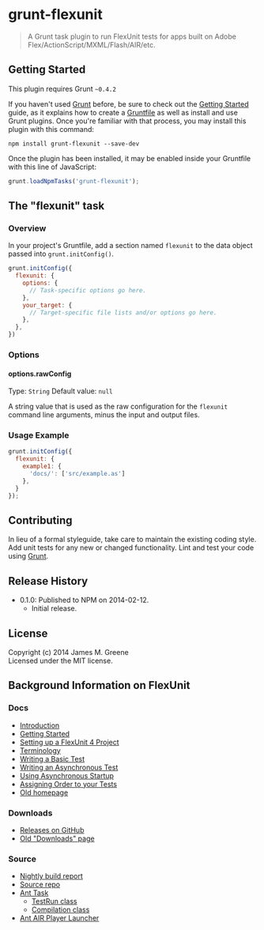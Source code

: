 # grunt-flexunit

> A Grunt task plugin to run FlexUnit tests for apps built on Adobe Flex/ActionScript/MXML/Flash/AIR/etc.


## Getting Started
This plugin requires Grunt `~0.4.2`

If you haven't used [Grunt](http://gruntjs.com/) before, be sure to check out the
[Getting Started](http://gruntjs.com/getting-started) guide, as it explains how to
create a [Gruntfile](http://gruntjs.com/sample-gruntfile) as well as install and
use Grunt plugins. Once you're familiar with that process, you may install this
plugin with this command:

```shell
npm install grunt-flexunit --save-dev
```

Once the plugin has been installed, it may be enabled inside your Gruntfile with this line of JavaScript:

```js
grunt.loadNpmTasks('grunt-flexunit');
```


## The "flexunit" task

### Overview
In your project's Gruntfile, add a section named `flexunit` to the data object passed into `grunt.initConfig()`.

```js
grunt.initConfig({
  flexunit: {
    options: {
      // Task-specific options go here.
    },
    your_target: {
      // Target-specific file lists and/or options go here.
    },
  },
})
```

### Options

#### options.rawConfig
Type: `String`
Default value: `null`

A string value that is used as the raw configuration for the `flexunit` command line arguments, minus the input and output files.


### Usage Example

```js
grunt.initConfig({
  flexunit: {
    example1: {
      'docs/': ['src/example.as']
    },
  }
});
```


## Contributing
In lieu of a formal styleguide, take care to maintain the existing coding style. Add unit tests for any new or changed functionality. Lint and test your code using [Grunt](http://gruntjs.com/).


## Release History
 - 0.1.0: Published to NPM on 2014-02-12.
    - Initial release.


## License
Copyright (c) 2014 James M. Greene  
Licensed under the MIT license.


## Background Information on FlexUnit

### Docs
 - [Introduction](https://cwiki.apache.org/confluence/display/FLEX/FlexUnit+Introduction)
 - [Getting Started](https://cwiki.apache.org/confluence/display/FLEX/FlexUnit+Getting+Started)
 - [Setting up a FlexUnit 4 Project](https://cwiki.apache.org/confluence/display/FLEX/FlexUnit+Setting+up+a+project)
 - [Terminology](https://cwiki.apache.org/confluence/display/FLEX/FlexUnit+Terminology)
 - [Writing a Basic Test](https://cwiki.apache.org/confluence/display/FLEX/FlexUnit+Writing+a+basic+test)
 - [Writing an Asynchronous Test](https://cwiki.apache.org/confluence/display/FLEX/FlexUnit+Writing+an+AsyncTest)
 - [Using Asynchronous Startup](https://cwiki.apache.org/confluence/display/FLEX/FlexUnit+Using+Asynchronous+Startup)
 - [Assigning Order to your Tests](https://cwiki.apache.org/confluence/display/FLEX/FlexUnit+Order)
 - [Old homepage](http://sourceforge.net/adobe/flexunit/home/FlexUnit/)

### Downloads
 - [Releases on GitHub](https://github.com/flexunit/flexunit/releases)
 - [Old "Downloads" page](http://sourceforge.net/adobe/flexunit/wiki/Downloads/)

### Source
 - [Nightly build report](https://builds.apache.org/job/flex-flexunit/)
 - [Source repo](https://github.com/flexunit/flexunit/)
 - [Ant Task](https://github.com/flexunit/flexunit/blob/master/FlexUnit4AntTasks/src/org/flexunit/ant/tasks/FlexUnitTask.java)
     - [TestRun class](https://github.com/flexunit/flexunit/blob/master/FlexUnit4AntTasks/src/org/flexunit/ant/tasks/TestRun.java)
     - [Compilation class](https://github.com/flexunit/flexunit/blob/master/FlexUnit4AntTasks/src/org/flexunit/ant/tasks/Compilation.java)
 - [Ant AIR Player Launcher](https://github.com/flexunit/flexunit/blob/7d4c01cdcdb003f24a1b4a4dd9126598564a243c/FlexUnit4AntTasks/src/org/flexunit/ant/launcher/commands/player/AdlCommand.java)
